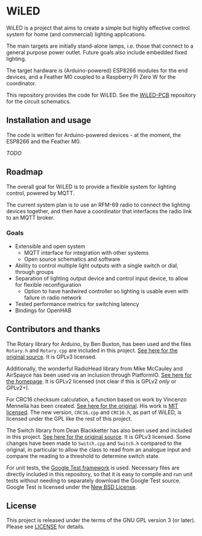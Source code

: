 # WiLED 

WiLED is a project that aims to create a simple but highly effective control system for home (and commercial) lighting applications. 

The main targets are initially stand-alone lamps, i.e. those that connect to a general purpose power outlet. Future goals also include embedded fixed lighting. 

The target hardware is (Arduino-powered) ESP8266 modules for the end devices, and a Feather M0 coupled to a Raspberry Pi Zero W for the coordinator. 

This repository provides the code for WiLED. See the [WiLED-PCB](https://github.com/seanlano/WiLED-pcb) repository for the circuit schematics. 

## Installation and usage

The code is written for Arduino-powered devices - at the moment, the ESP8266 and the Feather M0. 

*TODO* 

## Roadmap

The overall goal for WiLED is to provide a flexible system for lighting control, powered by MQTT. 

The current system plan is to use an RFM-69 radio to connect the lighting devices together, and then have a coordinator that interfaces the radio link to an MQTT broker. 

### Goals
- Extensible and open system 
  - MQTT interface for integration with other systems 
  - Open source schematics and software 
- Ability to control multiple light outputs with a single switch or dial, through groups 
- Separation of lighting output device and control input device, to allow for flexible reconfiguration 
  - Option to have hardwired controller so lighting is usable even with failure in radio network 
- Tested performance metrics for switching latency 
- Bindings for OpenHAB 

## Contributors and thanks 

The Rotary library for Arduino, by Ben Buxton, has been used and the files `Rotary.h` and `Rotary.cpp` are included in this project. [See here for the original source](https://github.com/brianlow/Rotary). It is GPLv3 licensed. 

Additionally, the wonderful RadioHead library from Mike McCauley and AirSpayce has been used via an inclusion through PlatformIO. [See here for the homepage](http://www.airspayce.com/mikem/arduino/RadioHead/index.html). It is GPLv2 licensed (not clear if this is GPLv2 _only_ or GPLv2+). 

For CRC16 checksum calculation, a function based on work by Vincenzo Mennella has been created. [See here for the original](https://github.com/vinmenn/Crc16/blob/aed958375acfd6edfcddbfcb3a42a861c77bb697/Crc16.h). His work is [MIT licensed](https://github.com/vinmenn/Crc16/blob/aed958375acfd6edfcddbfcb3a42a861c77bb697/LICENSE). The new version,  `CRC16.cpp` and `CRC16.h`, as part of WiLED, is licensed under the GPL like the rest of this project. 

The Switch library from Dean Blackketter has also been used and included in this project. [See here for the original source](https://github.com/blackketter/Switch). It is GPLv3 licensed. Some changes have been made to `Switch.cpp` and `Switch.h` compared to the original, in particular to allow the class to read from an analogue input and compare the reading to a threshold to determine switch state. 

For unit tests, the [Google Test framework](https://github.com/google/googletest) is used. Necessary files are directly included in this repository, so that it is easy to compile and run unit tests without needing to separately download the Google Test source. Google Test is licensed under the [New BSD License](https://github.com/google/googletest/blob/master/googletest/LICENSE). 

## License

This project is released under the terms of the GNU GPL version 3 (or later). Please see [LICENSE](LICENSE) for details. 
